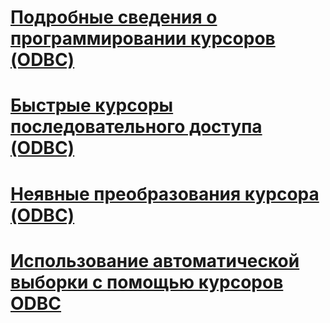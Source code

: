 # [Подробные сведения о программировании курсоров (ODBC)](cursor-programming-details-odbc.md)
# [Быстрые курсоры последовательного доступа (ODBC)](fast-forward-only-cursors-odbc.md)
# [Неявные преобразования курсора (ODBC)](implicit-cursor-conversions-odbc.md)
# [Использование автоматической выборки с помощью курсоров ODBC](using-autofetch-with-odbc-cursors.md)
